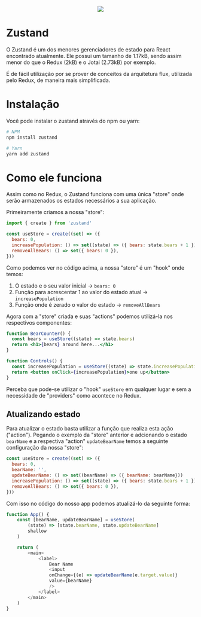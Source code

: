 <p align="center">
  <a href="https://github.com/he4rt/4noobs" target="_blank">
    <img src="../../assets/global/header-4noobs.svg">
  </a>
</p>

# Zustand
O Zustand é um dos menores gerenciadores de estado para React encontrado atualmente. Ele possui um tamanho de 1.17kB, sendo assim menor do que o Redux (2kB) e o Jotai (2.73kB) por exemplo.

É de fácil utilização por se prover de conceitos da arquitetura flux, utilizada pelo Redux, de maneira mais simplificada.

# Instalação
Você pode instalar o zustand através do npm ou yarn:

```bash
# NPM
npm install zustand

# Yarn
yarn add zustand
```

# Como ele funciona
Assim como no Redux, o Zustand funciona com uma única "store" onde serão armazenados os estados necessários a sua aplicação.

Primeiramente criamos a nossa "store": 
```js
import { create } from 'zustand'

const useStore = create((set) => ({
  bears: 0,
  increasePopulation: () => set((state) => ({ bears: state.bears + 1 })),
  removeAllBears: () => set({ bears: 0 }),
}))
```

Como podemos ver no código acima, a nossa "store" é um "hook"
onde temos:
1. O estado e o seu valor inicial -> `bears: 0`
2. Função para acrescentar 1 ao valor do estado atual -> `increasePopulation`
3. Função onde é zerado o valor do estado -> `removeAllBears`

Agora com a "store" criada e suas "actions" podemos utilizá-la nos respectivos componentes: 

```jsx
function BearCounter() {
  const bears = useStore((state) => state.bears)
  return <h1>{bears} around here...</h1>
}

function Controls() {
  const increasePopulation = useStore((state) => state.increasePopulation)
  return <button onClick={increasePopulation}>one up</button>
}
```

Perceba que pode-se utilizar o "hook" `useStore` em qualquer lugar e sem a necessidade de "providers" como acontece no Redux.


## Atualizando estado

Para atualizar o estado basta utilizar a função que realiza esta ação ("action").
Pegando o exemplo da "store" anterior e adcionando o estado `bearName` e a respectiva "action" `updateBearName` temos a seguinte configuração da nossa "store":

```js
const useStore = create((set) => ({
  bears: 0,
  bearName: '',
  updateBearName: () => set((bearName) => ({ bearName: bearName}))
  increasePopulation: () => set((state) => ({ bears: state.bears + 1 })),
  removeAllBears: () => set({ bears: 0 }),
}))
```

Com isso no código do nosso app podemos atualizá-lo da seguinte forma:

```js
function App() {
	const [bearName, updateBearName] = useStore(
		(state) => [state.bearName, state.updateBearName]
		shallow
	)

	return (
		<main>
			<label>
				Bear Name
				<input
				onChange={(e) => updateBearName(e.target.value)}
				value={bearName}
				/>
			</label>
		</main>
	)
}
```
